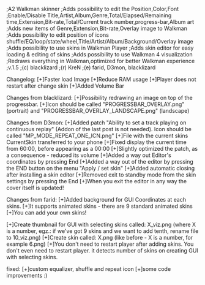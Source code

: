 ;A2 Walkman skinner
;Adds possibility to edit the Position,Color,Font
;Enable/Disable Title,Artist,Album,Genre,Total/Elapsed/Remaining time,Extension,Bit-rate,Total/Current track number,progress-bar,Album art
;Adds new items of Genre,Extension,Bit-rate,Overlay image to Walkman
;Adds possibility to edit position of icons shuffle/EQ/loop/state/wheel,Title/Artist/Album/Background/Overlay image
;Adds possibility to use skins in Walkman Player
;Adds skin editor for easy loading & editing of skins
;Adds possibility to use Walkman 4 visualization
;Redraws everything in Walkman,optimized for better Walkman experience
;v.1.5
;(c) blacklizard
;(r) KreN
;(e) farid, D3mon, blacklizard

Changelog:
[+]Faster load Image
[+]Reduce RAM usage
[+]Player does not restart after change skin
[+]Added Volume Bar

Changes from blacklizard:
[+]Possibility redrawing an image on top of the progressbar.
[+]Icon should be called "PROGRESSBAR_OVERLAY.png"(portrait) and "PROGRESSBAR_OVERLAY_LANDSCAPE.png" (landscape)

Changes from D3mon:
[+]Added patch "Ability to set a track playing on continuous replay" (Addon of the last post is not needed). Icon should be called "MP_MODE_REPEAT_ONE_ICN.png"
[+]File with the current skins CurrentSkin transferred to your phone
[+]Fixed display the current time from 60:00, before appearing as a 00:00
[+]Slightly optimized the patch, as a consequence - reduced its volume
[+]Added a way out Editor's coordinates by pressing End
[+]Added a way out of the editor by pressing the END button on the menu "Apply / set skin"
[+]Added automatic closing after installing a skin editor
[+]Removed exit to standby mode from the skin settings by pressing the End
[+]When you exit the editor in any way the cover itself is updated!

Changes from farid:
[+]Added background for GUI Coordinates at each skins.
[+]It supports animated skins - there are 9 standard animated skins
[+]You can add your own skins!

[+]Create thumbnail for GUI with selecting skins called: X_viz.png (where X is a number, egz.: if we've got 9 skins and we want to add tenth, rename file to 10_viz.png)
[+]Create skin called: X.png (like before - X is a number, for example 6.png)
[+]You don't need to restart player after adding skins. You don't even need to restart player. it detects number of skins on creating GUI with selecting skins.

fixed:
[+]custom equalizer, shuffle and repeat icon
[+]some code improvements :)